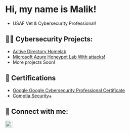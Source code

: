 <h1>Hi, my name is Malik! </h1>

- USAF Vet & Cybersecurity Professional!

<h2>👨‍💻 Cybersecurity Projects:</h2>
  
  - [Active Directory Homelab](https://github.com/Malikj10/Active-Directory-Home-Lab-Project)
  - [Microsoft Azure Honeypot Lab With attacks!](https://github.com/Malikj10/Microsoft-Azure-Project/tree/main)
  - More projects Soon!
<h2>📃 Certifications </h2>

- [Google Google Cybersecurity Professional Certificate](https://coursera.org/share/bab6156cd3f9d56f58bcd65b1b30322a)
- [Comptia Security+](https://acrobat.adobe.com/id/urn:aaid:sc:us:474c868a-e683-41cd-9063-3f6cd396533b)

<h2> 🤳 Connect with me:</h2>

[<img align="left" alt="Malik Johnson | LinkedIn" width="22px" src="https://cdn.jsdelivr.net/npm/simple-icons@v3/icons/linkedin.svg" />][linkedin]


[linkedin]: https://www.linkedin.com/in/malik-johnson-6460a5225



